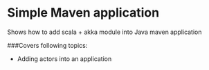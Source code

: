 Simple Maven application
=========================

Shows how to add scala + akka module into Java maven application

###Covers following topics:

* Adding actors into an application
